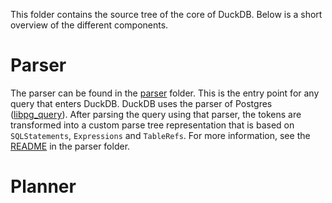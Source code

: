 This folder contains the source tree of the core of DuckDB. Below is a short overview of the different components.

# Parser
The parser can be found in the [parser](https://github.com/cwida/duckdb/tree/master/src/parser) folder. This is the entry point for any query that enters DuckDB. DuckDB uses the parser of Postgres ([libpg_query](https://github.com/lfittl/libpg_query)). After parsing the query using that parser, the tokens are transformed into a custom parse tree representation that is based on `SQLStatements`, `Expressions` and `TableRefs`. For more information, see the [README](https://github.com/cwida/duckdb/tree/master/src/parser) in the parser folder.

# Planner

